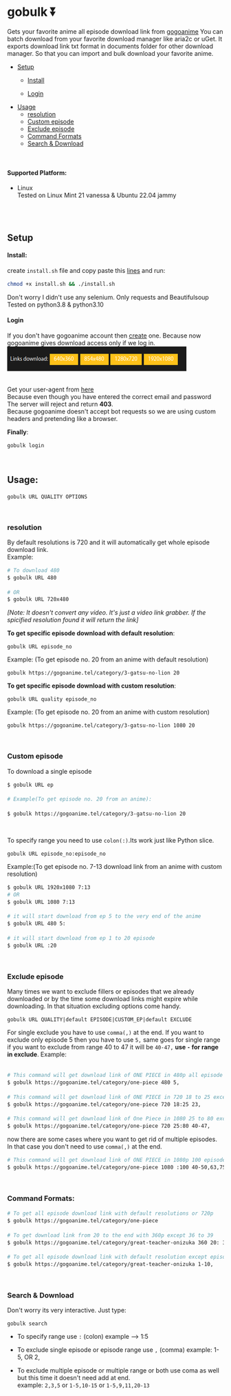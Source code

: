 # gobulk ⏬
Gets your favorite anime all episode download link from [gogoanime](https://gogoanime.tel)
You can batch download from your favorite download manager like aria2c or uGet.
It exports download link txt format in documents folder for other download manager. So that you can import and bulk download your favorite anime.

* [Setup](https://github.com/lemonadeforlife/gobulk#setup)
  * [Install](https://github.com/lemonadeforlife/gobulk#install)
	
  * [Login](https://github.com/lemonadeforlife/gobulk#login)
* [Usage](https://github.com/lemonadeforlife/gobulk#usage)
  * [resolution](https://github.com/lemonadeforlife/gobulk#resolution)
  * [Custom episode](https://github.com/lemonadeforlife/gobulk#Custom-episode)
  * [Exclude episode](https://github.com/lemonadeforlife/gobulk#Exclude-episode)
  * [Command Formats](https://github.com/lemonadeforlife/gobulk#command-formats)
  * [Search & Download](https://github.com/lemonadeforlife/gobulk#search--download)

<br>

#### Supported Platform:
* Linux <br> Tested on Linux Mint 21 vanessa & Ubuntu 22.04 jammy

<br>
<br>

## Setup
#### Install:
create `install.sh` file and copy paste this [lines](https://github.com/lemonadeforlife/gobulk/releases/tag/Linux) and run:
```bash
chmod +x install.sh && ./install.sh
```
Don't worry I didn't use any selenium. Only requests and Beautifulsoup <br/>Tested on python3.8 & python3.10<br/>
#### Login
If you don't have gogoanime account then [create](https://gogoanime.tel/login.html) one. Because now gogoanime gives download access only if we log in.<br>
![](https://github.com/lemonadeforlife/gobulk/blob/52b859b31e34ab2354b8569c7d337c02d637bce1/img/gogoanime_list_download.png "gogoanime download options at login") <br/><br/>

Get your user-agent from [here](https://www.whatismybrowser.com/detect/what-is-my-user-agent/)<br>
Because even though you have entered the correct email and password<br>The server will reject and return **403**.<br>Because gogoanime doesn't accept bot requests so we are using custom headers and pretending like a browser.

**Finally**:
```
gobulk login
```
<br>

## Usage:
```
gobulk URL QUALITY OPTIONS
```
<br>


### resolution
By default resolutions is 720 and it will automatically get whole episode download link.<br>
Example:
```bash
# To download 480
$ gobulk URL 480

# OR
$ gobulk URL 720x480
```
*[Note: It doesn't convert any video. It's just a video link grabber. If the spicified resolution found it will return the link]*

**To get specific episode download with default resolution**:
```
gobulk URL episode_no
```
Example: (To get episode no. 20 from an anime with default resolution)
```
gobulk https://gogoanime.tel/category/3-gatsu-no-lion 20
```
<b>To get specific episode download with custom resolution</b>:
```
gobulk URL quality episode_no
```
Example: (To get episode no. 20 from an anime with custom resolution)
```
gobulk https://gogoanime.tel/category/3-gatsu-no-lion 1080 20
```
<br>

### Custom episode
To download a single episode
```bash
$ gobulk URL ep

# Example(To get episode no. 20 from an anime):

$ gobulk https://gogoanime.tel/category/3-gatsu-no-lion 20
```
<br>

To specify range you need to use `colon(:)`.Its work just like Python slice.
```
gobulk URL episode_no:episode_no
```
Example:(To get episode no. 7-13 download link from an anime with custom resolution)
```bash
$ gobulk URL 1920x1080 7:13
# OR
$ gobulk URL 1080 7:13

# it will start download from ep 5 to the very end of the anime
$ gobulk URL 480 5:

# it will start download from ep 1 to 20 episode
$ gobulk URL :20
```

<br>

### Exclude episode

Many times we want to exclude fillers or episodes that we already downloaded or by the time some download links might expire while downloading. In that situation excluding options come handy.
```
gobulk URL QUALITY|default EPISODE|CUSTOM_EP|default EXCLUDE
```
For single exclude you have to use `comma(,)` at the end. If you want to exclude only episode 5 then you have to use `5,` same goes for single range if you want to exclude from range 40 to 47 it will be `40-47,` **use `-` for range in exclude**.
Example:
```bash

# This command will get download link of ONE PIECE in 480p all episode except 5
$ gobulk https://gogoanime.tel/category/one-piece 480 5,

# This command will get download link of ONE PIECE in 720 18 to 25 except 23
$ gobulk https://gogoanime.tel/category/one-piece 720 18:25 23,

# This command will get download link of One Piece in 1080 25 to 80 except 40 to 47
$ gobulk https://gogoanime.tel/category/one-piece 720 25:80 40-47,
```
now there are some cases where you want to get rid of multiple episodes. In that case you don't need to use `comma(,)` at the end.
```bash
# This command will get download link of ONE PIECE in 1080p 100 episodes except it will ignore 40 to 50,63,75,84 to 87,90
$ gobulk https://gogoanime.tel/category/one-piece 1080 :100 40-50,63,75,84-87,90
```

<br>

### Command Formats:
```bash
# To get all episode download link with default resolutions or 720p
$ gobulk https://gogoanime.tel/category/one-piece

# To get download link from 20 to the end with 360p except 36 to 39
$ gobulk https://gogoanime.tel/category/great-teacher-onizuka 360 20: 36-39,

# To get all episode download link with default resolution except episode 1 to 10
$ gobulk https://gogoanime.tel/category/great-teacher-onizuka 1-10,
```

<br>

### Search & Download
Don't worry its very interactive. Just type:
````
gobulk search
````

* To specify range use `:` (colon) example --> 1:5</li>

* To exclude single episode or episode range use `,` (comma) example: 1-5, OR 2,</li>

* To exclude multiple episode or multiple range or both use coma as well but this time it doesn't need add at end.<br>
	example: `2,3,5` or `1-5,10-15` or `1-5,9,11,20-13`
